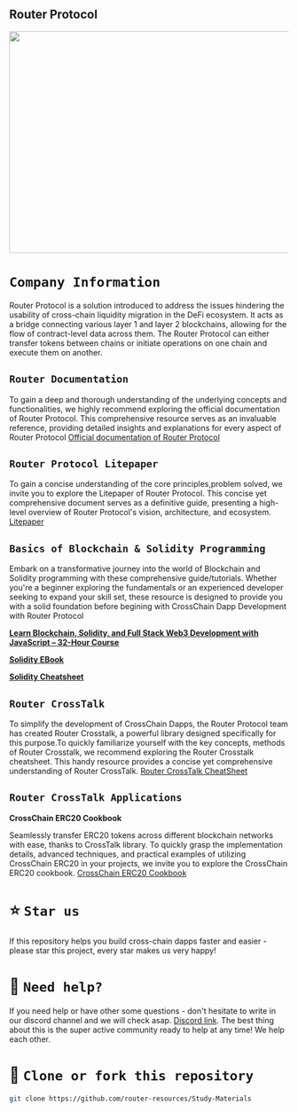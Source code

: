 ## Router Protocol

<!-- <p align="center" >

<img src="https://user-images.githubusercontent.com/124175970/224509096-12e4864a-6819-4c8c-8998-41c7a96ba026.jpg" />
  </p> -->

<!-- ![router-protocol-crypto-ninjas](https://user-images.githubusercontent.com/124175970/224509096-12e4864a-6819-4c8c-8998-41c7a96ba026.jpg) -->

<img src="https://user-images.githubusercontent.com/124175970/224509096-12e4864a-6819-4c8c-8998-41c7a96ba026.jpg" width="8000000em" height="400em" />


# `Company Information`

Router Protocol is a solution introduced to address the issues hindering the usability of cross-chain liquidity migration in the DeFi ecosystem. It acts as a bridge connecting various layer 1 and layer 2 blockchains, allowing for the flow of contract-level data across them. The Router Protocol can either transfer tokens between chains or initiate operations on one chain and execute them on another.


## `Router Documentation`
To gain a deep and thorough understanding of the underlying concepts and functionalities, we highly recommend exploring the official documentation of Router Protocol. This comprehensive resource serves as an invaluable reference, providing detailed insights and explanations for every aspect of Router Protocol
[Official documentation of Router Protocol](https://docs.routerprotocol.com/)

## `Router Protocol Litepaper`
To gain a concise understanding of the core principles,problem solved, we invite you to explore the Litepaper of Router Protocol. This concise yet comprehensive document serves as a definitive guide, presenting a high-level overview of Router Protocol's vision, architecture, and ecosystem.
[Litepaper](https://drive.google.com/file/d/1g_JZUb9ArDdYckSgZsLTIZmQMSFc56IV/view?usp=sharing
)

## `Basics of Blockchain & Solidity Programming`
Embark on a transformative journey into the world of Blockchain and Solidity programming with these comprehensive guide/tutorials. Whether you're a beginner exploring the fundamentals or an experienced developer seeking to expand your skill set, these resource is designed to provide you with a solid foundation before begining with CrossChain Dapp Development with Router Protocol

[**Learn Blockchain, Solidity, and Full Stack Web3 Development with JavaScript – 32-Hour Course**](https://www.youtube.com/watch?v=gyMwXuJrbJQ)

[**Solidity EBook**](https://www.ikamy.ch/public/img/books/Introducing+Ethereum+and+Solidity.pdf)

[**Solidity Cheatsheet**](https://cheatography.com/hsoudry/cheat-sheets/solidity/pdf/)


## `Router CrossTalk`
To simplify the development of CrossChain Dapps, the Router Protocol team has created Router Crosstalk, a powerful library designed specifically for this purpose.To quickly familiarize yourself with the key concepts, methods of Router Crosstalk, we recommend exploring the Router Crosstalk cheatsheet. This handy resource provides a concise yet comprehensive understanding of Router CrossTalk.
[Router CrossTalk CheatSheet](https://drive.google.com/file/d/1YFAfpgAV22DsYhqY6yYmlxkaVqB8PjuH/view?usp=sharing)

## `Router CrossTalk Applications`

**CrossChain ERC20 Cookbook**

Seamlessly transfer ERC20 tokens across different blockchain networks with ease, thanks to CrossTalk library.
To quickly grasp the implementation details, advanced techniques, and practical examples of utilizing CrossChain ERC20 in your projects, we invite you to explore the CrossChain ERC20 cookbook.
[CrossChain ERC20 Cookbook](https://github.com/router-resources/ERC20-Cookbook)

# ⭐️ `Star us`

If this repository helps you build cross-chain dapps faster and easier - please star this project, every star makes us very happy!

# 🤝 `Need help?`

If you need help or have other some questions - don't hesitate to write in our discord channel and we will check asap. [Discord link](https://discord.gg/z7v3mrUE). The best thing about this is the super active community ready to help at any time! We help each other.

# 🤝 `Clone or fork this repository`

```sh
git clone https://github.com/router-resources/Study-Materials
```

